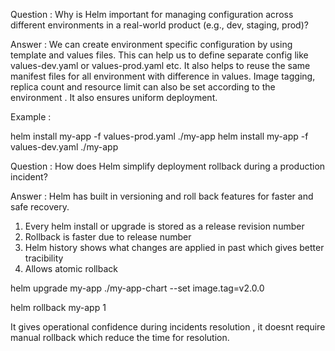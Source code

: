 Question : Why is Helm important for managing configuration across different environments in a real-world product (e.g., dev, staging, prod)?

Answer : We can create environment specific configuration by using template and values files. This can help us to define separate config like values-dev.yaml or values-prod.yaml etc.
It also helps to reuse the same manifest files for all environment with difference in values.
Image tagging, replica count and resource limit can also be set according to the environment . It also ensures uniform deployment.

Example : 

helm install my-app -f values-prod.yaml ./my-app
helm install my-app -f values-dev.yaml ./my-app


Question : How does Helm simplify deployment rollback during a production incident?

Answer : Helm has built in versioning and roll back features for faster and safe recovery.
1. Every helm install or upgrade is stored as a release revision number
2. Rollback is faster due to release number
3. Helm history shows what changes are applied in past which gives better tracibility
4. Allows atomic rollback


helm upgrade my-app ./my-app-chart --set image.tag=v2.0.0

helm rollback my-app 1

It gives operational confidence during incidents resolution , it doesnt require manual rollback which reduce the time for resolution.